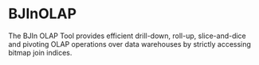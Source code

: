 # BJInOLAP
The BJIn OLAP Tool provides efficient drill-down, roll-up, slice-and-dice and pivoting OLAP operations over data warehouses by strictly accessing bitmap join indices.
